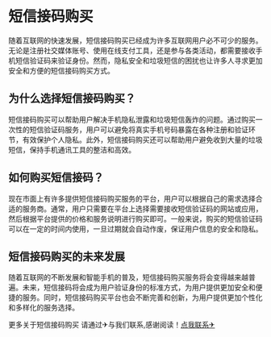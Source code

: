 # 短信接码购买

随着互联网的快速发展，短信接码购买已经成为许多互联网用户必不可少的服务。无论是注册社交媒体账号、使用在线支付工具，还是参与各类活动，都需要接收手机短信验证码来验证身份。然而，隐私安全和垃圾短信的困扰也让许多人寻求更加安全和方便的短信接码购买方式。

## 为什么选择短信接码购买？

短信接码购买可以帮助用户解决手机隐私泄露和垃圾短信轰炸的问题。通过购买一次性的短信验证码服务，用户可以避免将真实手机号码暴露在各种注册和验证环节，有效保护个人隐私。此外，短信接码购买还可以帮助用户避免收到大量的垃圾短信，保持手机通讯工具的整洁和高效。

## 如何购买短信接码？

现在市面上有许多提供短信接码购买服务的平台，用户可以根据自己的需求选择合适的服务商。通常，用户只需要在平台上选择需要接收短信验证码的网站或应用，然后根据平台提供的价格和服务说明进行购买即可。一般来说，购买的短信验证码可以在一定的时间内使用，一旦过期就会自动作废，保证用户信息的安全和隐私。

## 短信接码购买的未来发展

随着互联网的不断发展和智能手机的普及，短信接码购买服务将会变得越来越普遍。未来，短信接码将会成为用户验证身份的标准方式，为用户提供更加安全和便捷的服务。同时，短信接码购买平台也会不断完善和创新，为用户提供更加个性化和多样化的服务选择。

更多关于短信接码购买 请通过✈与我们联系,感谢阅读！[点我联系✈](https://dl.G208.com)
